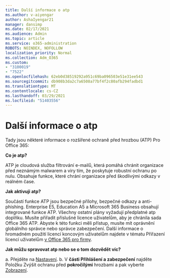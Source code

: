 ```yaml
---
title: Další informace o atp
ms.author: v-aiyengar
author: AshaIyengar21
manager: dansimp
ms.date: 02/17/2021
ms.audience: Admin
ms.topic: article
ms.service: o365-administration
ROBOTS: NOINDEX, NOFOLLOW
localization_priority: Normal
ms.collection: Adm_O365
ms.custom:
- "3100019"
- "7522"
ms.openlocfilehash: 62eb0d38519292a951c69ba096503e51e31ee543
ms.sourcegitcommit: db908b3da2c7a6508a77bf4f2c80afb294fadbd1
ms.translationtype: MT
ms.contentlocale: cs-CZ
ms.lasthandoff: 03/29/2021
ms.locfileid: "51403556"
---
```

# <a name="learn-about-atp"></a>Další informace o atp

Tady jsou některé informace o rozšířené ochraně před hrozbou (ATP) Pro Office 365:

**Co je atp?**

ATP je cloudová služba filtrování e-mailů, která pomáhá chránit organizace před neznámým malwarem a viry tím, že poskytuje robustní ochranu po nulu. Obsahuje funkce, které chrání organizace před škodlivými odkazy v reálném čase.

**Jak aktivuji atp?**

Součástí funkce ATP jsou bezpečné přílohy, bezpečné odkazy a anti-phishing. Enterprise E5, Education A5 a Microsoft 365 Business obsahují integrované funkce ATP. Všechny ostatní plány vyžadují předplatné atp doplňku. Musíte přiřadit příslušné licence uživatelům, aby je chránila sada Office 365 ATP. Abyste k této funkci měli přístup, musíte mít oprávnění globálního správce nebo správce zabezpečení. Další informace o hromadném použití licencí koncovým uživatelům najdete v tématu Přiřazení licencí uživatelům [v Office 365 pro firmy](https://go.microsoft.com/fwlink/?linkid=2093435).

**Jak můžu spravovat atp nebo se o tom dozvědět víc?**

a. Přejděte na [Nastavení](https://go.microsoft.com/fwlink/p/?linkid=2075721).
b. V **části Přihlášení a zabezpečení** najděte Položku Zvýšit ochranu před **pokročilými** hrozbami a pak vyberte [Zobrazení](https://go.microsoft.com/fwlink/?linkid=2109302).

